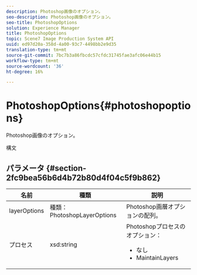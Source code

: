 ```yaml
---
description: Photoshop画像のオプション。
seo-description: Photoshop画像のオプション。
seo-title: PhotoshopOptions
solution: Experience Manager
title: PhotoshopOptions
topic: Scene7 Image Production System API
uuid: ed97d20a-358d-4a00-93c7-4498bb2e9d35
translation-type: tm+mt
source-git-commit: 7bc7b3a86fbcdc57cfdc31745fae3afc06e44b15
workflow-type: tm+mt
source-wordcount: '36'
ht-degree: 16%

---
```



# PhotoshopOptions{#photoshopoptions}

Photoshop画像のオプション。

構文

## パラメータ {#section-2fc9bea56b6d4b72b80d4f04c5f9b862}

<table id="table_04100BB8ABD84EF68B0A7CE3AD946414"> 
 <thead> 
  <tr> 
   <th colname="col1" class="entry"> 名前 </th> 
   <th colname="col2" class="entry"> 種類 </th> 
   <th colname="col3" class="entry"> 説明 </th> 
  </tr> 
 </thead>
 <tbody> 
  <tr> 
   <td colname="col1"> <span class="codeph"> <span class="varname"> layerOptions</span> </span> </td> 
   <td colname="col2"> <span class="codeph"> 種類：PhotoshopLayerOptions</span> </td> 
   <td colname="col3"> Photoshop画層オプションの配列。 </td> 
  </tr> 
  <tr> 
   <td colname="col1"> <span class="codeph"> <span class="varname"> プロセス</span> </span> </td> 
   <td colname="col2"> <span class="codeph"> xsd:string</span> </td> 
   <td colname="col3">Photoshopプロセスのオプション： 
    <ul id="ul_DD292274043F4A5ABBBB9DB5C2D46681"> 
     <li id="li_92FA27B1887B464F8C4564FD0B59793B"><span class="codeph"> なし</span> </li> 
     <li id="li_5A3B4A33F1A14BA399FC2F1E7C471FCC"><span class="codeph"> MaintainLayers</span> </li> 
    </ul> </td> 
  </tr> 
 </tbody> 
</table>

